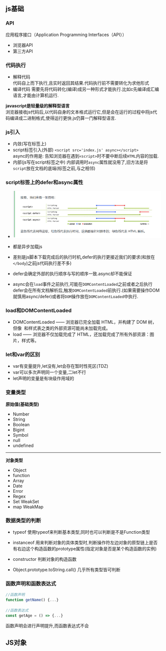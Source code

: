 ## js基础

### API
应用程序接口（Application Programming Interfaces（API））

- 浏览器API
- 第三方API


### 代码执行
- 解释代码  
  代码自上而下执行,且实时返回其结果.代码执行前不需要转化为求他形式
- 编译代码
  需要先将代码转化(编译)成另一种形式才能执行.比如c先编译成汇编语言,才能由计算机运行.

**javascript是轻量级的解释型语言**  
浏览器接收js代码后,以代码自身的文本格式运行它,但是会在运行的过程中将js代码编译成二进制格式,使得运行更快.js仍算一门解释型语言.

### js引入
- 内敛(写在标签上)
- script标签引入(外部)
  `<script src='index.js' async></script>`  
  async的作用是: 告知浏览器在遇到`<script>`时不要中断后续`HTML`内容的加载.
- 内部(js写在script标签之中)
  内部调用时`async`属性就没用了,旧方法是将`script`放在文档的底端(</body>标签之前,与之相邻)

### script标签上的defer和async属性
- ![实例](./assets/async%26defer.png "async和defer")

- 都是异步加载js
- 差别是js脚本下载完成后的执行时机,defer的执行更接近我们的要求(和放在`</body`)之前js代码执行差不多)
- defer会确定外部的执行顺序与写的顺序一致.async却不能保证
- async会在`load`事件之前执行,可能在`DOMContentLoaded`之前或者之后执行defer会在所有文档解析后,触发`DOMContentLoaded`前执行.(如果需要操作DOM就慎用async/defer)或者将`DOM`操作放在`DOMContentLoaded`中执行.


### load和DOMContentLoaded
- DOMContentLoaded —— 浏览器已完全加载 HTML，并构建了 DOM 树，但像 <img> 和样式表之类的外部资源可能尚未加载完成。
- load —— 浏览器不仅加载完成了 HTML，还加载完成了所有外部资源：图片，样式等。

### let和var的区别

- var有变量提升,let没有,let会存在暂时性死区(TDZ)
- var可以多次声明同一个变量,二let不行
- let声明的变量是有块级作用域的

### 变量类型
**原始值(基础类型)**
- Number
- String
- Boolean
- Bigint
- Symbol
- null
- undefined  
--------------------
**对象类型**
  - Object
  - function
  - Array
  - Date
  - Error
  - Regex
  - Set WeakSet
  - map WeakMap

### 数据类型的判断
- typeof
  使用typeof来判断基本类型,同时也可以判断是不是Function类型
- instanceof
  用来判断对象的具体类型时,判断操作符左边对象的原型链上是否有右边这个构造函数的prototype属性(指定对象是否是某个构造函数的实例)

- constructor
  判断对象的构造函数
- Object.prototype.toString.call()
  几乎所有类型皆可判断


### 函数声明和函数表达式
```js
//函数声明
function getName() {...}

//函数表达式
const getAge = () => {...}
```
  函数声明会进行声明提升,而函数表达式不会
 



## JS对象


